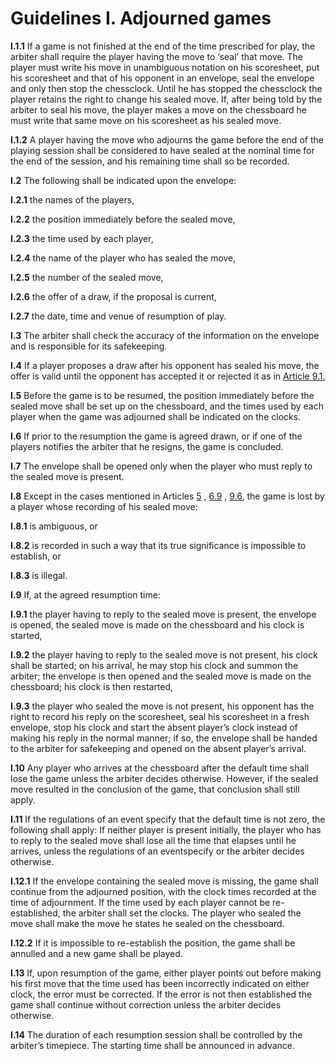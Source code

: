 # Guidelines I. Adjourned games

**I.1.1** If a game is not finished at the end of the time prescribed for play, the arbiter shall require the player having the move to ‘seal’ that move. The player must write his move in unambiguous notation on his scoresheet, put his scoresheet and that of his opponent in an envelope, seal the envelope and only then stop the chessclock. Until he has stopped the chessclock the player retains the right to change his sealed move. If, after being told by the arbiter to seal his move, the player makes a move on the chessboard he must write that same move on his scoresheet as his sealed move.

**I.1.2** A player having the move who adjourns the game before the end of the playing session shall be considered to have sealed at the nominal time for the end of the session, and his remaining time shall so be recorded.

**I.2** The following shall be indicated upon the envelope:

**I.2.1** the names of the players,

**I.2.2** the position immediately before the sealed move,

**I.2.3** the time used by each player,

**I.2.4** the name of the player who has sealed the move,

**I.2.5** the number of the sealed move,

**I.2.6** the offer of a draw, if the proposal is current,

**I.2.7** the date, time and venue of resumption of play.

**I.3** The arbiter shall check the accuracy of the information on the envelope and is responsible for its safekeeping.

**I.4** If a player proposes a draw after his opponent has sealed his move, the offer is valid until the opponent has accepted it or rejected it as in [Article 9.1.](/en/rules/article9)

**I.5** Before the game is to be resumed, the position immediately before the sealed move shall be set up on the chessboard, and the times used by each player when the game was adjourned shall be indicated on the clocks.

**I.6** If prior to the resumption the game is agreed drawn, or if one of the players notifies the arbiter that he resigns, the game is concluded.

**I.7** The envelope shall be opened only when the player who must reply to the sealed move is present.

**I.8** Except in the cases mentioned in Articles [5](/en/rules/article5) , [6.9](/en/rules/article6#6.9) , [9.6](/en/rules/article9#9.6), the game is lost by a player whose recording of his sealed move:

**I.8.1** is ambiguous, or

**I.8.2** is recorded in such a way that its true significance is impossible to establish, or

**I.8.3** is illegal.

**I.9** If, at the agreed resumption time:

**I.9.1** the player having to reply to the sealed move is present, the envelope is opened, the sealed move is made on the chessboard and his clock is started,

**I.9.2** the player having to reply to the sealed move is not present, his clock shall be started; on his arrival, he may stop his clock and summon the arbiter; the envelope is then opened and the sealed move is made on the chessboard; his clock is then restarted,

**I.9.3** the player who sealed the move is not present, his opponent has the right to record his reply on the scoresheet, seal his scoresheet in a fresh envelope, stop his clock and start the absent player’s clock instead of making his reply in the normal manner; if so, the envelope shall be handed to the arbiter for safekeeping and opened on the absent player’s arrival.

**I.10** Any player who arrives at the chessboard after the default time shall lose the game unless the arbiter decides otherwise. However, if the sealed move resulted in the conclusion of the game, that conclusion shall still apply.

**I.11** If the regulations of an event specify that the default time is not zero, the following shall apply: If neither player is present initially, the player who has to reply to the sealed move shall lose all the time that elapses until he arrives, unless the regulations of an eventspecify or the arbiter decides otherwise.

**I.12.1** If the envelope containing the sealed move is missing, the game shall continue from the adjourned position, with the clock times recorded at the time of adjournment. If the time used by each player cannot be re-established, the arbiter shall set the clocks. The player who sealed the move shall make the move he states he sealed on the chessboard.

**I.12.2** If it is impossible to re-establish the position, the game shall be annulled and a new game shall be played.

**I.13** If, upon resumption of the game, either player points out before making his first move that the time used has been incorrectly indicated on either clock, the error must be corrected. If the error is not then established the game shall continue without correction unless the arbiter decides otherwise.

**I.14** The duration of each resumption session shall be controlled by the arbiter’s timepiece. The starting time shall be announced in advance.
